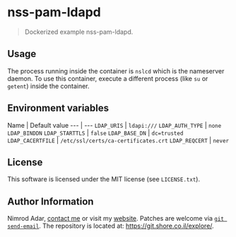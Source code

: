 # nss-pam-ldapd

> Dockerized example nss-pam-ldapd.

## Usage

The process running inside the container is `nslcd` which is the nameserver
daemon. To use this container, execute a different process (like `su` or
`getent`) inside the container.

## Environment variables

Name | Default value
\-\-\- | \-\-\-
`LDAP_URIS` | `ldapi:///`
`LDAP_AUTH_TYPE` | `none`
`LDAP_BINDDN`
`LDAP_STARTTLS` | `false`
`LDAP_BASE_DN` | `dc=trusted`
`LDAP_CACERTFILE` | `/etc/ssl/certs/ca-certificates.crt`
`LDAP_REQCERT` | `never`

## License

This software is licensed under the MIT license (see `LICENSE.txt`).

## Author Information

Nimrod Adar, [contact me](mailto:nimrod@shore.co.il) or visit my
[website](https://www.shore.co.il/). Patches are welcome via
[`git send-email`](http://git-scm.com/book/en/v2/Git-Commands-Email). The repository
is located at: <https://git.shore.co.il/explore/>.
